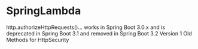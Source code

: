 # SpringLambda

http.authorizeHttpRequests()... works in Spring Boot 3.0.x
    and is deprecated in Spring Boot 3.1 and removed in Spring Boot 3.2
Version 1
Old Methods for HttpSecurity
